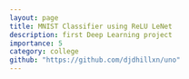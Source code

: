```yaml
---
layout: page
title: MNIST Classifier using ReLU LeNet 
description: first Deep Learning project
importance: 5
category: college
github: "https://github.com/djdhillxn/uno"
---
```

